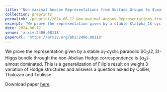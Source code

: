 ```yaml
---
title: 'Non-maximal Anosov Representations from Surface Groups to $\mathrm{SO}_0(2,3)$'
collection: preprints
permalink: /preprint/2024-06-12-Non-maximal-Anosov-Representations-from-Surface-Groups-to-SO-0-2-3
excerpt: 'We prove the representation given by a stable $\alpha_1$-cyclic parabolic $\mathrm{SO}_0(2,3)$-Higgs bundle through the non-Abelian Hodge correspondence is $\{\alpha_2\}$-almost dominated. This is a generalization of Filip&rsquo;s result on weight $3$ variation of Hodge structures and answers a question asked by Collier, Tholozan and Toulisse.'
date: 2024-06-12
venue: 'arxiv:2406.08118'
paperurl: 'https://arxiv.org/abs/2406.08118'
---
```


We prove the representation given by a stable $\alpha_1$-cyclic parabolic $\mathrm{SO}_0(2,3)$-Higgs bundle through the non-Abelian Hodge correspondence is $\{\alpha_2\}$-almost dominated. This is a generalization of Filip's result on weight $3$ variation of Hodge structures and answers a question asked by Collier, Tholozan and Toulisse.

Download paper [here](https://arxiv.org/abs/2406.08118).
